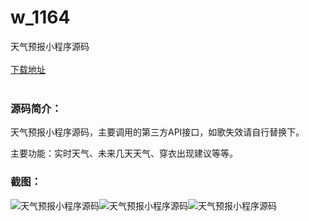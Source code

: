 # w_1164
天气预报小程序源码
<br/></br>
[下载地址](https://www.uuid2.com/1164.html "下载地址")
<br/></br>
<h3>源码简介：</h3>
<p>天气预报小程序源码，主要调用的第三方API接口，如歌失效请自行替换下。<p>
<p>主要功能：实时天气、未来几天天气、穿衣出现建议等等。<p>
<h3>截图：</h3>
<img src="https://www.uuid2.com/wp-content/uploads/img/202107/e67347e436.jpg" alt="天气预报小程序源码"><img src="https://www.uuid2.com/wp-content/uploads/img/202107/f30fafc230.jpg" alt="天气预报小程序源码"><img src="https://www.uuid2.com/wp-content/uploads/img/202107/f53cdb6730.jpg" alt="天气预报小程序源码">
